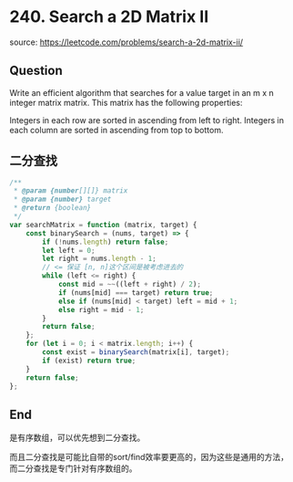 # 240. Search a 2D Matrix II

source: <https://leetcode.com/problems/search-a-2d-matrix-ii/>

## Question

Write an efficient algorithm that searches for a value target in an m x n integer matrix matrix. This matrix has the following properties:

Integers in each row are sorted in ascending from left to right.
Integers in each column are sorted in ascending from top to bottom.

## 二分查找

```js
/**
 * @param {number[][]} matrix
 * @param {number} target
 * @return {boolean}
 */
var searchMatrix = function (matrix, target) {
    const binarySearch = (nums, target) => {
        if (!nums.length) return false;
        let left = 0;
        let right = nums.length - 1;
        // <= 保证 [n, n]这个区间是被考虑进去的
        while (left <= right) {
            const mid = ~~((left + right) / 2);
            if (nums[mid] === target) return true;
            else if (nums[mid] < target) left = mid + 1;
            else right = mid - 1;
        }
        return false;
    };
    for (let i = 0; i < matrix.length; i++) {
        const exist = binarySearch(matrix[i], target);
        if (exist) return true;
    }
    return false;
};
```

## End

是有序数组，可以优先想到二分查找。

而且二分查找是可能比自带的sort/find效率要更高的，因为这些是通用的方法，而二分查找是专门针对有序数组的。